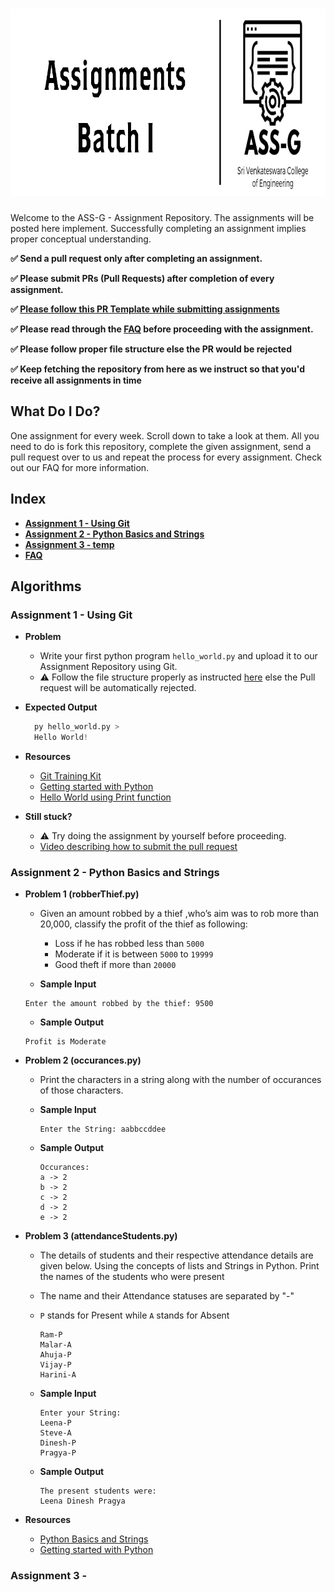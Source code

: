 <div align="left">
<h1>
    <img alt="header" src="/src/assets/Header.png" width="900" height="300"></img>
</h1>


Welcome to the  ASS-G - Assignment Repository. The assignments will be posted here implement. Successfully completing an assignment implies proper conceptual understanding.


**:white_check_mark: Send a pull request only after completing an assignment.**

**:white_check_mark: Please submit PRs (Pull Requests) after completion of every assignment.**

**:white_check_mark: [Please follow this PR Template while submitting assignments](https://github.com/ASS-G/Batch-1-Assignments/pull/9)**

**:white_check_mark: Please read through the [FAQ](#faq) before proceeding with the assignment.**

**:white_check_mark: Please follow proper file structure else the PR would be rejected**

**:white_check_mark: Keep fetching the repository from here as we instruct so that you'd receive all assignments in time**


## What Do I Do?
One assignment for every week. Scroll down to take a look at them. All you need to do is fork this repository, complete the given assignment, send a pull request over to us and repeat the process for every assignment. Check out our FAQ for more information.


## Index
  - [**Assignment 1 - Using Git**](#assignment-1---using-git)
  - [**Assignment 2 - Python Basics and Strings**](#assignment-2---python-basics-and-strings)
  - [**Assignment 3 - temp**](#assignment-3---temp)
  - [**FAQ**](#faq)


## Algorithms
### **Assignment 1 - Using Git**
  - **Problem**
    - Write your first python program `hello_world.py` and upload it to our Assignment Repository using Git.
    - :warning: Follow the file structure properly as instructed [here](#how-should-i-complete-these-programs) else the Pull request will be automatically rejected.

  - **Expected Output**
    ```python
      py hello_world.py >
      Hello World!
    ```

  - **Resources**
    - [Git Training Kit](https://github.com/ASS-G/Git-Training-Kit)
    - [Getting started with Python](https://github.com/ASS-G/Python-Training-Kit)
    - [Hello World using Print function](https://github.com/ASS-G/Batch-1-Assignments/blob/master/Assignment%201/180501000/hello_world.py)

  - **Still stuck?**
    - :warning: Try doing the assignment by yourself before proceeding.
    - [Video describing how to submit the pull request](https://drive.google.com/file/d/1wZX83l7aphEwwgEfdCWTZqeg3XM8pc3O/view?usp=sharing)


### **Assignment 2 - Python Basics and Strings**
  - **Problem 1 (robberThief.py)**
    - Given an amount robbed by a thief ,who’s aim was to rob more than 20,000, classify the profit of the thief as following:
         - Loss if he has robbed less than `5000`
         - Moderate if it is between `5000` to `19999`
         - Good theft if more than `20000`

    - **Sample Input**
    ```
    Enter the amount robbed by the thief: 9500
    ```
    - **Sample Output**
    ```
    Profit is Moderate
    ```


  - **Problem 2 (occurances.py)**
    - Print the characters in a string along with the number of occurances of those characters.

    - **Sample Input**
      ```
      Enter the String: aabbccddee
      ```
    - **Sample Output**
      ```
      Occurances:
      a -> 2
      b -> 2
      c -> 2
      d -> 2
      e -> 2
      ```


  - **Problem 3 (attendanceStudents.py)**
    - The details of students and their respective attendance
details are given below. Using the concepts of lists and Strings in Python. Print the names of the students who were present
    - The name and their Attendance statuses are separated by "-"
    - `P` stands for Present while `A` stands for Absent

          Ram-P
          Malar-A
          Ahuja-P
          Vijay-P
          Harini-A

    - **Sample Input**
      ```
      Enter your String:
      Leena-P
      Steve-A
      Dinesh-P
      Pragya-P
      ```
    - **Sample Output**
      ```
      The present students were:
      Leena Dinesh Pragya
      ```

  - **Resources**
    - [Python Basics and Strings](https://nbviewer.jupyter.org/github/ASS-G/Python-Training-Kit/blob/master/notebook/Python_Basics_and_Strings.ipynb)
    - [Getting started with Python](https://github.com/ASS-G/Python-Training-Kit)

### **Assignment 3 - <Title>**
  - **Problem 1 (<fname>.py)**
    - <body>
    - **Sample Input**
    ```
    <Input>
    ```
    - **Sample Output**
    ```
    <Output>
    ```
  - **Resources**
    - [Python Basics and Strings](https://nbviewer.jupyter.org/github/ASS-G/Python-Training-Kit/blob/master/notebook/Python_Basics_and_Strings.ipynb)
    - [Getting started with Python](https://github.com/ASS-G/Python-Training-Kit)


FAQ:
======

  #### When should I submit the pull request?
  Just submit it once you're done an assignment.

  #### Fork? Pull request? What is all that? I don't know how to use GitHub!
  If you are new to Git or GitHub, check out this [small tutorial.](https://guides.github.com/activities/hello-world/)

  #### Where are the rest of the assignments?
  Our code ninjas are hard at work preparing the rest of the problems. Don't worry, they'll be up soon.

  #### How should I complete these programs?
  We have a folder for each assignment. Simply create a folder with your `registration_number` ,  complete your code and move the file into that folder.
  Some examples:
  If your `registration_number` is **180501XXX** submitting `assignment Y` then:
  1. Go to the folder `assignment Y`
  2. Create a folder `180501XXX` inside `assignment Y`
  3. Upload your code in the path `assignment Y\\180501XXX`

  **:no_entry_sign: Please do not modify any existing files in the repository.**

  #### I forked the repository but some problems were added only after that. How do I access those problems?
  Not to worry! Open your nearest terminal or command prompt and navigate over to your forked repository. Enter these commands:
  ```bash
  git remote add upstream https://github.com/ASS-G/Batch-1-Assignments.git
  git fetch upstream
  git merge upstream/master
  ```
  If you're curious, the commands simply add a new remote called upstream that is linked to this repository. Then it 'fetches' or retrieves the contents of the repository and attempts to merge it with your progress.
  Note that if you've already added the upstream repository, you don't need to re-add it in the future while fetching the newer questions.

  #### I received a merge error. What do I do?
  This shouldn't happen unless you modify an existing file in the repository. There's a lot of potential troubleshooting that might be needed, but the simplest thing to do is to make a copy of your code outside the repository and then clone it once again. Now repeat the steps from the answer above. Merge it and then add your code. Now proceed as usual. :)

  #### I'm facing difficulties with/need help understanding a particular question.
  Contact one of the board members or open up an [issue](https://github.com/ASS-G/Batch-1-Assignments/issues) on this repository and we'll do our best to help you out.

###### [:arrow_up: Back to Top](#----)


![wave](http://cdn.thekrishna.in/img/common/border.png)
